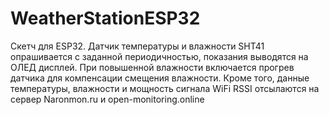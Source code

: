 # WeatherStationESP32
Скетч для ESP32. 
Датчик температуры и влажности SHT41 опрашивается с заданной периодичностью, показания выводятся на ОЛЕД дисплей.
При повышенной влажности включается прогрев датчика для компенсации смещения влажности.
Кроме того, данные температуры, влажности и мощность сигнала WiFi RSSI отсылаются на сервер Naronmon.ru и  open-monitoring.online

